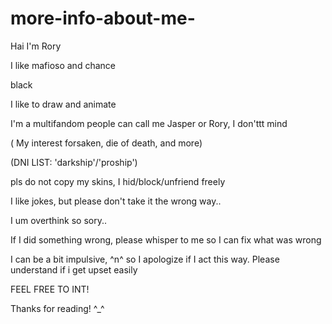 # more-info-about-me-
Hai I'm Rory 

I like mafioso and chance
 
 black
 
 I  like to draw and animate

I'm a multifandom 
people can call me Jasper or Rory, I don'ttt mind 

 ( My interest forsaken, die of death, and more) 
 
 (DNI LIST: 'darkship'/'proship') 
 
pls do not copy my skins, I hid/block/unfriend freely

I like jokes, but please don't take it the wrong way..


I um overthink so sory..

If I did something wrong, please whisper to me so I can fix  what was wrong 

I can be a bit impulsive, ^n^ so I apologize if I act this way. Please understand if i get upset easily 


FEEL FREE TO INT!

Thanks for reading! ^_^
